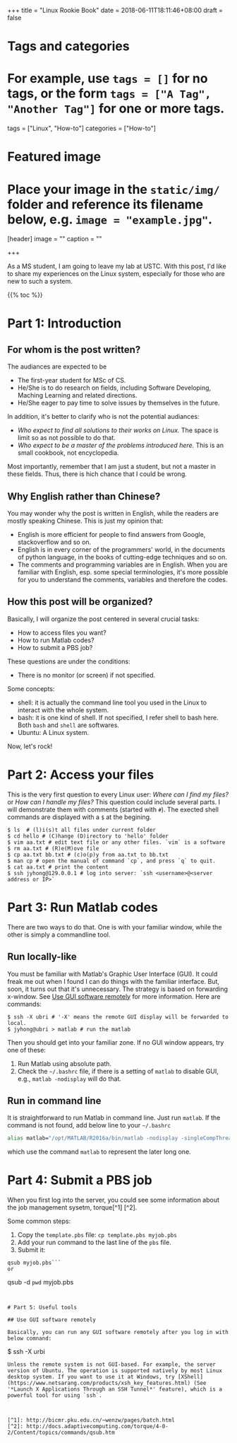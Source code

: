 +++
title = "Linux Rookie Book"
date = 2018-06-11T18:11:46+08:00
draft = false

# Tags and categories
# For example, use `tags = []` for no tags, or the form `tags = ["A Tag", "Another Tag"]` for one or more tags.
tags = ["Linux", "How-to"]
categories = ["How-to"]

# Featured image
# Place your image in the `static/img/` folder and reference its filename below, e.g. `image = "example.jpg"`.
[header]
image = ""
caption = ""

+++

As a MS student, I am going to leave my lab at USTC. With this post, I'd like to share my experiences on the Linux system, especially for those who are new to such a system.

<!--more-->

{{% toc %}}

# Part 1: Introduction

## For whom is the post written?

The audiances are expected to be 

+ The first-year student for MSc of CS.
+ He/She is to do research on fields, including Software Developing, Maching Learning and related directions.
+ He/She eager to pay time to solve issues by themselves in the future.

In addition, it's better to clarify who is not the potential audiances:

+ *Who expect to find all solutions to their works on Linux.* The space is limit so as not possible to do that.
+ *Who expect to be a master of the problems introduced here.* This is an small cookbook, not encyclopedia.

Most importantly, remember that I am just a student, but not a master in these fields. Thus, there is hich chance that I could be wrong.

## Why English rather than Chinese?

You may wonder why the post is written in English, while the readers are mostly speaking Chinese.
This is just my opinion that:

+ English is more efficient for people to find answers from Google, stackoverflow and so on.
+ English is in every corner of the programmers' world, in the documents of python language, in the books of cutting-edge techniques and so on.
+ The comments and programming variables are in English. When you are familiar with English, esp. some special terminologies, it's more possible for you to understand the comments, variables and therefore the codes.

## How this post will be organized?

Basically, I will organize the post centered in several crucial tasks:

+ How to access files you want?
+ How to run Matlab codes?
+ How to submit a PBS job?

These questions are under the conditions:

+ There is no monitor (or screen) if not specified.

Some concepts:

+ shell: it is actually the command line tool you used in the Linux to interact with the whole system.
+ bash: it is one kind of shell. If not specified, I refer shell to bash here. Both `bash` and `shell` are softwares.
+ Ubuntu: A Linux system.

Now, let's rock!

# Part 2: Access your files

This is the very first question to every Linux user: *Where can I find my files?* or *How can I handle my files?*
This question could include several parts. I will demonstrate them with comments (started with `#`). The exected shell commands are displayed with a `$` at the begining.

```shell
$ ls  # (l)i(s)t all files under current folder
$ cd hello # (C)hange (D)irectory to 'hello' folder
$ vim aa.txt # edit text file or any other files. `vim` is a software
$ rm aa.txt # (R)e(M)ove file
$ cp aa.txt bb.txt # (c)o(p)y from aa.txt to bb.txt
$ man cp # open the manual of command `cp`, and press `q` to quit.
$ cat aa.txt # print the content
$ ssh jyhong@129.0.0.1 # log into server: `ssh <username>@<server address or IP>`
```

<!-- To record terminal: https://asciinema.org/docs/embedding

<script src="https://asciinema.org/a/MFy5RicpxMVrcFqfFvaEH8WgY.js" id="asciicast-MFy5RicpxMVrcFqfFvaEH8WgY" async></script> -->

# Part 3: Run Matlab codes

There are two ways to do that. One is with your familiar window, while the other is simply a commandline tool.

## Run locally-like

You must be familiar with Matlab's Graphic User Interface (GUI). It could freak me out when I found I can do things with the familiar interface. But, soon, it turns out that it's unnecessary.
The strategy is based on forwarding x-window. See [Use GUI software remotely](#use-gui-software-remotely) for more information. Here are commands:
```shell
$ ssh -X ubri # '-X' means the remote GUI display will be forwarded to local.
$ jyhong@ubri > matlab # run the matlab
```
Then you should get into your familiar zone.
If no GUI window appears, try one of these:

1. Run Matlab using absolute path.
2. Check the `~/.bashrc` file, if there is a setting of `matlab` to disable GUI, e.g., `matlab -nodisplay` will do that.

## Run in command line

It is straightforward to run Matlab in command line. Just run `matlab`.
If the command is not found, add below line to your `~/.bashrc`
```bash
alias matlab="/opt/MATLAB/R2016a/bin/matlab -nodisplay -singleCompThread"
```
which use the command `matlab` to represent the later long one.

# Part 4: Submit a PBS job

When you first log into the server, you could see some information about the job management sysetm, torque[^1] [^2].

Some common steps:

1. Copy the `template.pbs` file: `cp template.pbs myjob.pbs`
2. Add your run command to the last line of the `pbs` file.
3. Submit it:
```
qsub myjob.pbs```
or 
```
qsub -d `pwd` myjob.pbs
```


# Part 5: Useful tools

## Use GUI software remotely

Basically, you can run any GUI software remotely after you log in with below comnand:
```
$ ssh -X urbi
```
Unless the remote system is not GUI-based. For example, the server version of Ubuntu. The operation is supported natively by most Linux desktop system. If you want to use it at Windows, try [XShell](https://www.netsarang.com/products/xsh_key_features.html) (See '*Launch X Applications Through an SSH Tunnel*' feature), which is a powerful tool for using `ssh`.



[^1]: http://bicmr.pku.edu.cn/~wenzw/pages/batch.html
[^2]: http://docs.adaptivecomputing.com/torque/4-0-2/Content/topics/commands/qsub.htm
